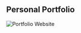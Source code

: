 ## Personal Portfolio

![Portfolio Website](https://user-images.githubusercontent.com/8574935/144931943-f5d252cd-6fb4-4f6c-97a5-7fe3a02b87e8.png)

